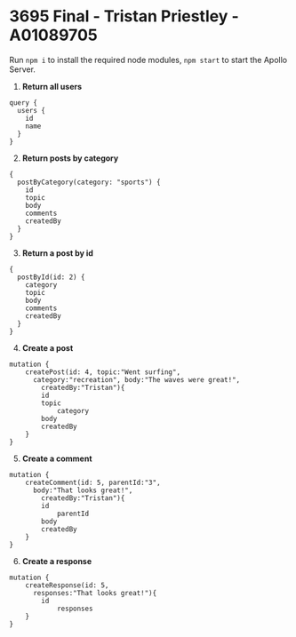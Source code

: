 # 3695 Final - Tristan Priestley - A01089705

Run `npm i` to install the required node modules, `npm start` to start the Apollo Server.

1. **Return all users**
```
query {
  users {
    id
    name
  }
}
```

2. **Return posts by category**
```
{
  postByCategory(category: "sports") {
    id
    topic
    body
    comments
    createdBy
  }
}
```

3. **Return a post by id**
```
{
  postById(id: 2) {
    category
    topic
    body
    comments
    createdBy
  }
}
```

4. **Create a post**
```
mutation {
    createPost(id: 4, topic:"Went surfing", 
      category:"recreation", body:"The waves were great!",
    	createdBy:"Tristan"){
        id
        topic
    		category
        body
        createdBy
    }
}
```

5. **Create a comment**
```
mutation {
    createComment(id: 5, parentId:"3",
      body:"That looks great!",
    	createdBy:"Tristan"){
        id
    		parentId
        body
        createdBy
    }
}
```

6. **Create a response**
```
mutation {
    createResponse(id: 5,
      responses:"That looks great!"){
        id
    		responses
    }
}
```